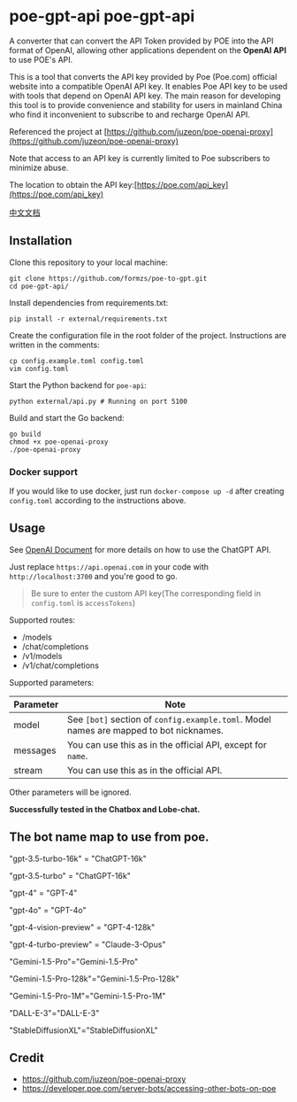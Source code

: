 # poe-gpt-api poe-gpt-api
A converter that can convert the API Token provided by POE into the API format of OpenAI, allowing other applications dependent on the **OpenAI API** to use POE's API.

This is a tool that converts the API key provided by Poe (Poe.com) official website into a compatible OpenAI API key. It enables Poe API key to be used with tools that depend on OpenAI API key. The main reason for developing this tool is to provide convenience and stability for users in mainland China who find it inconvenient to subscribe to and recharge OpenAI API. 

Referenced the project at [https://github.com/juzeon/poe-openai-proxy](https://github.com/juzeon/poe-openai-proxy)

Note that access to an API key is currently limited to Poe subscribers to minimize abuse.

The location to obtain the API key:[https://poe.com/api_key](https://poe.com/api_key)

[中文文档](https://github.com/formzs/poe-to-gpt/blob/master/README_zh.md)

## Installation

Clone this repository to your local machine:

```
git clone https://github.com/formzs/poe-to-gpt.git
cd poe-gpt-api/
```

Install dependencies from requirements.txt:

```
pip install -r external/requirements.txt
```

Create the configuration file in the root folder of the project. Instructions are written in the comments:

```
cp config.example.toml config.toml
vim config.toml
```

Start the Python backend for `poe-api`:

```
python external/api.py # Running on port 5100
```

Build and start the Go backend:

```
go build
chmod +x poe-openai-proxy
./poe-openai-proxy
```

### Docker support

If you would like to use docker, just run `docker-compose up -d` after creating `config.toml` according to the instructions above.

## Usage

See [OpenAI Document](https://platform.openai.com/docs/api-reference/chat/create) for more details on how to use the ChatGPT API.

Just replace `https://api.openai.com` in your code with `http://localhost:3700` and you're good to go.
> Be sure to enter the custom API key(The corresponding field in `config.toml` is `accessTokens`)

Supported routes:

- /models
- /chat/completions
- /v1/models
- /v1/chat/completions

Supported parameters:

| Parameter | Note                                                         |
| --------- | ------------------------------------------------------------ |
| model     | See `[bot]` section of `config.example.toml`. Model names are mapped to bot nicknames. |
| messages  | You can use this as in the official API, except for `name`.  |
| stream    | You can use this as in the official API.                     |

Other parameters will be ignored.

**Successfully tested in the Chatbox and Lobe-chat.**

## The bot name map to use from poe.
"gpt-3.5-turbo-16k" = "ChatGPT-16k"

"gpt-3.5-turbo" = "ChatGPT-16k"

"gpt-4" = "GPT-4"

"gpt-4o" = "GPT-4o"

"gpt-4-vision-preview" = "GPT-4-128k"

"gpt-4-turbo-preview" = "Claude-3-Opus"

"Gemini-1.5-Pro"="Gemini-1.5-Pro"

"Gemini-1.5-Pro-128k"="Gemini-1.5-Pro-128k"

"Gemini-1.5-Pro-1M"="Gemini-1.5-Pro-1M"

"DALL-E-3"="DALL-E-3"

"StableDiffusionXL"="StableDiffusionXL"

## Credit
- https://github.com/juzeon/poe-openai-proxy
- https://developer.poe.com/server-bots/accessing-other-bots-on-poe



